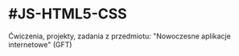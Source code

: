 #JS-HTML5-CSS
========

Ćwiczenia, projekty, zadania z przedmiotu:
"Nowoczesne aplikacje internetowe" (GFT)
